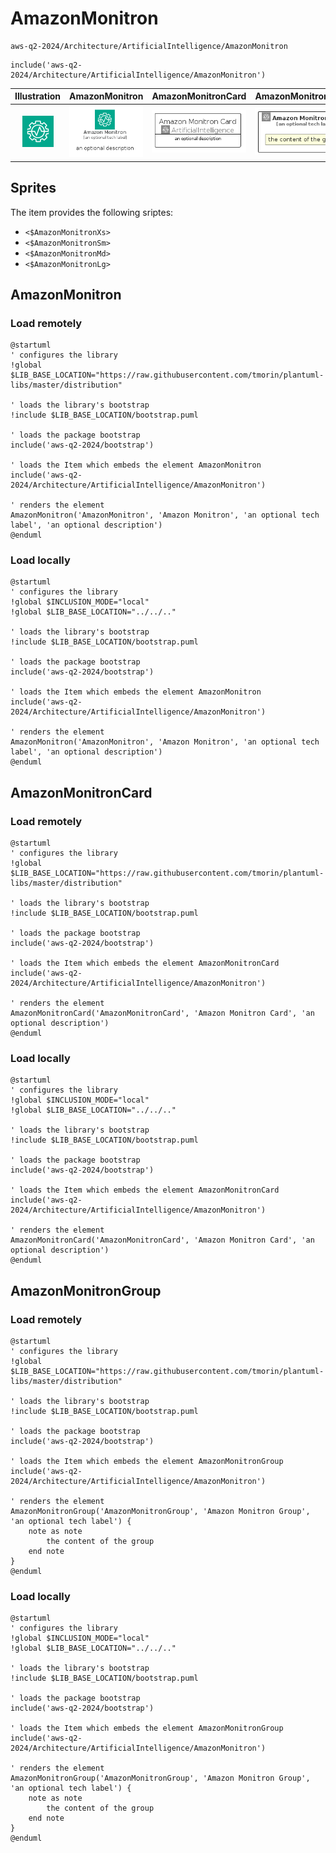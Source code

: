 # AmazonMonitron


```text
aws-q2-2024/Architecture/ArtificialIntelligence/AmazonMonitron
```

```text
include('aws-q2-2024/Architecture/ArtificialIntelligence/AmazonMonitron')
```



| Illustration | AmazonMonitron | AmazonMonitronCard | AmazonMonitronGroup |
| :---: | :---: | :---: | :---: |
| ![illustration for Illustration](../../../aws-q2-2024/Architecture/ArtificialIntelligence/AmazonMonitron.png) | ![illustration for AmazonMonitron](../../../aws-q2-2024/Architecture/ArtificialIntelligence/AmazonMonitron.Local.png) | ![illustration for AmazonMonitronCard](../../../aws-q2-2024/Architecture/ArtificialIntelligence/AmazonMonitronCard.Local.png) | ![illustration for AmazonMonitronGroup](../../../aws-q2-2024/Architecture/ArtificialIntelligence/AmazonMonitronGroup.Local.png) |



## Sprites
The item provides the following sriptes:

- `<$AmazonMonitronXs>`
- `<$AmazonMonitronSm>`
- `<$AmazonMonitronMd>`
- `<$AmazonMonitronLg>`





## AmazonMonitron

### Load remotely
```plantuml
@startuml
' configures the library
!global $LIB_BASE_LOCATION="https://raw.githubusercontent.com/tmorin/plantuml-libs/master/distribution"

' loads the library's bootstrap
!include $LIB_BASE_LOCATION/bootstrap.puml

' loads the package bootstrap
include('aws-q2-2024/bootstrap')

' loads the Item which embeds the element AmazonMonitron
include('aws-q2-2024/Architecture/ArtificialIntelligence/AmazonMonitron')

' renders the element
AmazonMonitron('AmazonMonitron', 'Amazon Monitron', 'an optional tech label', 'an optional description')
@enduml
```

### Load locally
```plantuml
@startuml
' configures the library
!global $INCLUSION_MODE="local"
!global $LIB_BASE_LOCATION="../../.."

' loads the library's bootstrap
!include $LIB_BASE_LOCATION/bootstrap.puml

' loads the package bootstrap
include('aws-q2-2024/bootstrap')

' loads the Item which embeds the element AmazonMonitron
include('aws-q2-2024/Architecture/ArtificialIntelligence/AmazonMonitron')

' renders the element
AmazonMonitron('AmazonMonitron', 'Amazon Monitron', 'an optional tech label', 'an optional description')
@enduml
```

## AmazonMonitronCard

### Load remotely
```plantuml
@startuml
' configures the library
!global $LIB_BASE_LOCATION="https://raw.githubusercontent.com/tmorin/plantuml-libs/master/distribution"

' loads the library's bootstrap
!include $LIB_BASE_LOCATION/bootstrap.puml

' loads the package bootstrap
include('aws-q2-2024/bootstrap')

' loads the Item which embeds the element AmazonMonitronCard
include('aws-q2-2024/Architecture/ArtificialIntelligence/AmazonMonitron')

' renders the element
AmazonMonitronCard('AmazonMonitronCard', 'Amazon Monitron Card', 'an optional description')
@enduml
```

### Load locally
```plantuml
@startuml
' configures the library
!global $INCLUSION_MODE="local"
!global $LIB_BASE_LOCATION="../../.."

' loads the library's bootstrap
!include $LIB_BASE_LOCATION/bootstrap.puml

' loads the package bootstrap
include('aws-q2-2024/bootstrap')

' loads the Item which embeds the element AmazonMonitronCard
include('aws-q2-2024/Architecture/ArtificialIntelligence/AmazonMonitron')

' renders the element
AmazonMonitronCard('AmazonMonitronCard', 'Amazon Monitron Card', 'an optional description')
@enduml
```

## AmazonMonitronGroup

### Load remotely
```plantuml
@startuml
' configures the library
!global $LIB_BASE_LOCATION="https://raw.githubusercontent.com/tmorin/plantuml-libs/master/distribution"

' loads the library's bootstrap
!include $LIB_BASE_LOCATION/bootstrap.puml

' loads the package bootstrap
include('aws-q2-2024/bootstrap')

' loads the Item which embeds the element AmazonMonitronGroup
include('aws-q2-2024/Architecture/ArtificialIntelligence/AmazonMonitron')

' renders the element
AmazonMonitronGroup('AmazonMonitronGroup', 'Amazon Monitron Group', 'an optional tech label') {
    note as note
        the content of the group
    end note
}
@enduml
```

### Load locally
```plantuml
@startuml
' configures the library
!global $INCLUSION_MODE="local"
!global $LIB_BASE_LOCATION="../../.."

' loads the library's bootstrap
!include $LIB_BASE_LOCATION/bootstrap.puml

' loads the package bootstrap
include('aws-q2-2024/bootstrap')

' loads the Item which embeds the element AmazonMonitronGroup
include('aws-q2-2024/Architecture/ArtificialIntelligence/AmazonMonitron')

' renders the element
AmazonMonitronGroup('AmazonMonitronGroup', 'Amazon Monitron Group', 'an optional tech label') {
    note as note
        the content of the group
    end note
}
@enduml
```

